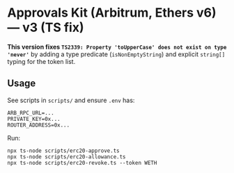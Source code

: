 # Approvals Kit (Arbitrum, Ethers v6) — v3 (TS fix)

**This version fixes `TS2339: Property 'toUpperCase' does not exist on type 'never'`**
by adding a type predicate (`isNonEmptyString`) and explicit `string[]` typing for the token list.

## Usage

See scripts in `scripts/` and ensure `.env` has:
```
ARB_RPC_URL=...
PRIVATE_KEY=0x...
ROUTER_ADDRESS=0x...
```

Run:
```
npx ts-node scripts/erc20-approve.ts
npx ts-node scripts/erc20-allowance.ts
npx ts-node scripts/erc20-revoke.ts --token WETH
```
